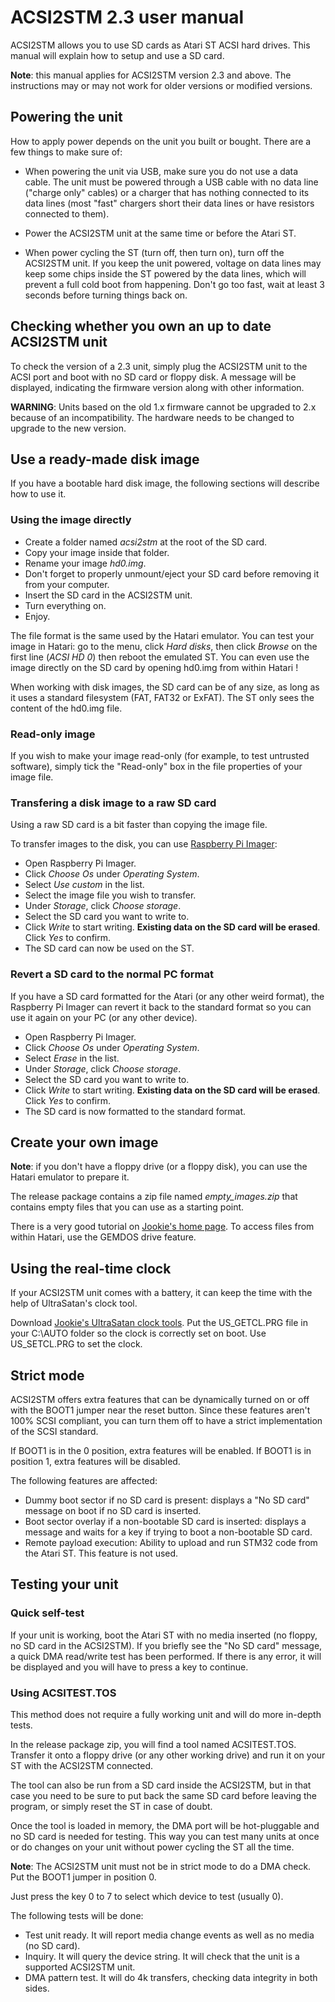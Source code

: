 ACSI2STM 2.3 user manual
========================

ACSI2STM allows you to use SD cards as Atari ST ACSI hard drives. This manual will explain how to setup and use a SD card.

**Note**: this manual applies for ACSI2STM version 2.3 and above. The instructions may or may not work for older versions or
modified versions.


Powering the unit
-----------------

How to apply power depends on the unit you built or bought. There are a few things to make sure of:

 * When powering the unit via USB, make sure you do not use a data cable. The unit must be powered through a USB cable with no
   data line ("charge only" cables) or a charger that has nothing connected to its data lines (most "fast" chargers short their
   data lines or have resistors connected to them).

 * Power the ACSI2STM unit at the same time or before the Atari ST.

 * When power cycling the ST (turn off, then turn on), turn off the ACSI2STM unit. If you keep the unit powered, voltage on data
   lines may keep some chips inside the ST powered by the data lines, which will prevent a full cold boot from happening.
   Don't go too fast, wait at least 3 seconds before turning things back on.


Checking whether you own an up to date ACSI2STM unit
----------------------------------------------------

To check the version of a 2.3 unit, simply plug the ACSI2STM unit to the ACSI port and boot with no SD card or floppy disk. A
message will be displayed, indicating the firmware version along with other information.

**WARNING**: Units based on the old 1.x firmware cannot be upgraded to 2.x because of an incompatibility. The hardware needs to be
changed to upgrade to the new version.


Use a ready-made disk image
---------------------------

If you have a bootable hard disk image, the following sections will describe how to use it.

### Using the image directly

 * Create a folder named *acsi2stm* at the root of the SD card.
 * Copy your image inside that folder.
 * Rename your image *hd0.img*.
 * Don't forget to properly unmount/eject your SD card before removing it from your computer.
 * Insert the SD card in the ACSI2STM unit.
 * Turn everything on.
 * Enjoy.

The file format is the same used by the Hatari emulator. You can test your image in Hatari: go to the menu, click *Hard disks*,
then click *Browse* on the first line (*ACSI HD 0*) then reboot the emulated ST. You can even use the image directly on the SD card
by opening hd0.img from within Hatari !

When working with disk images, the SD card can be of any size, as long as it uses a standard filesystem (FAT, FAT32 or ExFAT). The
ST only sees the content of the hd0.img file.


### Read-only image

If you wish to make your image read-only (for example, to test untrusted software), simply tick the "Read-only" box in the file
properties of your image file.


### Transfering a disk image to a raw SD card

Using a raw SD card is a bit faster than copying the image file.

To transfer images to the disk, you can use [Raspberry Pi Imager](https://www.raspberrypi.com/software/):

 * Open Raspberry Pi Imager.
 * Click *Choose Os* under *Operating System*.
 * Select *Use custom* in the list.
 * Select the image file you wish to transfer.
 * Under *Storage*, click *Choose storage*.
 * Select the SD card you want to write to.
 * Click *Write* to start writing. **Existing data on the SD card will be erased**. Click *Yes* to confirm.
 * The SD card can now be used on the ST.


### Revert a SD card to the normal PC format

If you have a SD card formatted for the Atari (or any other weird format), the Raspberry Pi Imager can revert it back to the
standard format so you can use it again on your PC (or any other device).

 * Open Raspberry Pi Imager.
 * Click *Choose Os* under *Operating System*.
 * Select *Erase* in the list.
 * Under *Storage*, click *Choose storage*.
 * Select the SD card you want to write to.
 * Click *Write* to start writing. **Existing data on the SD card will be erased**. Click *Yes* to confirm.
 * The SD card is now formatted to the standard format.


Create your own image
---------------------

**Note**: if you don't have a floppy drive (or a floppy disk), you can use the Hatari emulator to prepare it.

The release package contains a zip file named *empty_images.zip* that contains empty files that you can use as a starting point.

There is a very good tutorial on [Jookie's home page](http://joo.kie.sk/?page_id=306). To access files from within Hatari, use the
GEMDOS drive feature.


Using the real-time clock
-------------------------

If your ACSI2STM unit comes with a battery, it can keep the time with the help of UltraSatan's clock tool.

Download [Jookie's UltraSatan clock tools](http://joo.kie.sk/wp-content/uploads/2013/05/clock.zip). Put the US_GETCL.PRG file in
your C:\AUTO folder so the clock is correctly set on boot. Use US_SETCL.PRG to set the clock.


Strict mode
-----------

ACSI2STM offers extra features that can be dynamically turned on or off with the BOOT1 jumper near the reset button. Since these
features aren't 100% SCSI compliant, you can turn them off to have a strict implementation of the SCSI standard.

If BOOT1 is in the 0 position, extra features will be enabled. If BOOT1 is in position 1, extra features will be disabled.

The following features are affected:

 * Dummy boot sector if no SD card is present: displays a "No SD card" message on boot if no SD card is inserted.
 * Boot sector overlay if a non-bootable SD card is inserted: displays a message and waits for a key if trying to boot a
   non-bootable SD card.
 * Remote payload execution: Ability to upload and run STM32 code from the Atari ST. This feature is not used.


Testing your unit
-----------------

### Quick self-test

If your unit is working, boot the Atari ST with no media inserted (no floppy, no SD card in the ACSI2STM). If you briefly see the
"No SD card" message, a quick DMA read/write test has been performed. If there is any error, it will be displayed and you will have
to press a key to continue.


### Using ACSITEST.TOS

This method does not require a fully working unit and will do more in-depth tests.

In the release package zip, you will find a tool named ACSITEST.TOS. Transfer it onto a floppy drive (or any other working drive)
and run it on your ST with the ACSI2STM connected.

The tool can also be run from a SD card inside the ACSI2STM, but in that case you need to be sure to put back the same SD card
before leaving the program, or simply reset the ST in case of doubt.

Once the tool is loaded in memory, the DMA port will be hot-pluggable and no SD card is needed for testing. This way you can test
many units at once or do changes on your unit without power cycling the ST all the time.

**Note**: The ACSI2STM unit must not be in strict mode to do a DMA check. Put the BOOT1 jumper in position 0.

Just press the key 0 to 7 to select which device to test (usually 0).

The following tests will be done:

 * Test unit ready. It will report media change events as well as no media (no SD card).
 * Inquiry. It will query the device string. It will check that the unit is a supported ACSI2STM unit.
 * DMA pattern test. It will do 4k transfers, checking data integrity in both sides.
